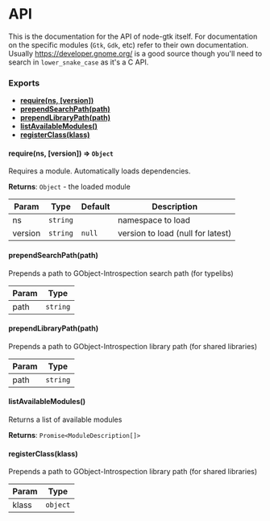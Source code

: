 # API

This is the documentation for the API of node-gtk itself. For documentation on the specific modules (`Gtk`, `Gdk`, etc) refer to their own documentation. Usually https://developer.gnome.org/ is a good source though you'll need to search in `lower_snake_case` as it's a C API.

### Exports

- **[require(ns, [version])](#require)**
- **[prependSearchPath(path)](#prepend-search-path)**
- **[prependLibraryPath(path)](#prepend-library-path)**
- **[listAvailableModules()](#list-available-modules)**
- **[registerClass(klass)](#register-class-klass)**

<a id="require" />

#### require(ns, [version]) ⇒ `Object`

Requires a module. Automatically loads dependencies.

**Returns**: `Object` - the loaded module

| Param   | Type     | Default | Description                       |
| ------- | -------- | ------- | --------------------------------- |
| ns      | `string` |         | namespace to load                 |
| version | `string` | `null`  | version to load (null for latest) |

<a id="prepend-search-path" />

#### prependSearchPath(path)

Prepends a path to GObject-Introspection search path (for typelibs)

| Param | Type     |
| ----- | -------- |
| path  | `string` |

<a id="prepend-library-path" />

#### prependLibraryPath(path)

Prepends a path to GObject-Introspection library path (for shared libraries)

| Param | Type     |
| ----- | -------- |
| path  | `string` |

<a id="list-available-modules" />

#### listAvailableModules()

Returns a list of available modules

**Returns**: `Promise<ModuleDescription[]>`

<a id="register-class-klass" />

#### registerClass(klass)

Prepends a path to GObject-Introspection library path (for shared libraries)

| Param | Type     |
| ----- | -------- |
| klass  | `object` |

